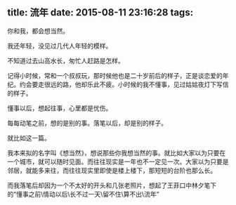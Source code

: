title: 流年
date: 2015-08-11 23:16:28
tags:
---
你和我，都会想当然。

我还年轻，没见过几代人年轻的模样。

不知道过去山高水长，匆忙人赶路是怎样。

记得小时候，常和一个叔叔玩，那时候他也是二十岁前后的样子，正是谈恋爱的年纪。约会要走很远的路，他却乐此不疲。小时候的我不懂事，见过姑姑夜灯下写信的样子。

懂事以后，想起往事，心里都是忧伤。

每每动笔之前，想的是别的事。落笔以后，却是别的样子。

就比如这一篇。

<!-- more -->

我本来拟的名字叫《想当然》，想说那些你我想当然的事。就比如大家以为只要在一个城市，就可以随时见面。而往往现实是一年也不一定见一次。大家以为只要是邻居，就能多来往，而往往现实里即使是楼上楼下，那短短的台阶也那么长。

而我落笔后却因为一个不太好的开头和几张老照片，想起了王菲口中林夕笔下的“懂事之前\情动以后\长不过一天\留不住\算不出\流年”
